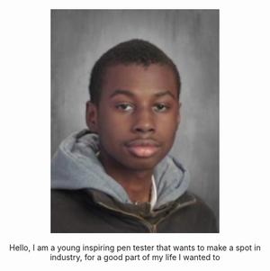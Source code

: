  <html>
  <head>
     <link rel="stylesheet" href="index.css">
  </head>
   <body>
    <Header id="section-Expo"> 
      <img class="img_Me" src="images/8626f4a9-f60a-4198-b2f0-02b9067687d1.jpeg" width="300"/>
     <div class="Expo_MeCon">
      <p class="Expo_Me" >Hello, I am a young inspiring pen tester that wants to make a spot in industry, for a good part of my life I wanted to</p>
     </div>
    </Header>
  </body>
 </html>
